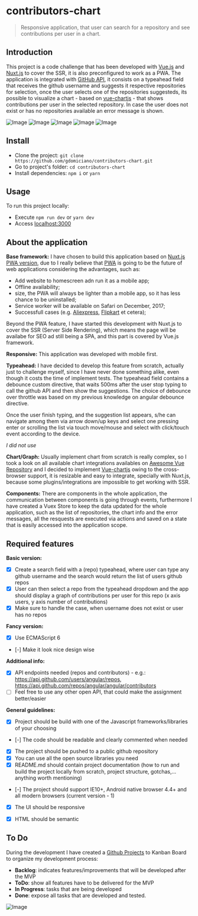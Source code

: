 # contributors-chart

> Responsive application, that user can search for a repository and see contributions per user in a chart.

## Introduction

This project is a code challenge that has been developed with [Vue.js](https://vuejs.org/) and [Nuxt.js](https://nuxtjs.org/) to cover the SSR, it is also preconfigured to work as a PWA.
The application is integrated with [GitHub API](https://developer.github.com/v3/), it consists on a typeahead field that receives the github username and suggests it respective repositories for selection, once the user selects one of the repositories suggesteds, its possible to visualize a chart - based on [vue-chartjs](https://github.com/apertureless/vue-chartjs) - that shows contributions per user in the selected repository. In case the user does not exist or has no repositories available an error message is shown.

![Image](https://raw.githubusercontent.com/gdomiciano/contributors-chart/develop/assets/screenshots/1.png)
![Image](https://raw.githubusercontent.com/gdomiciano/contributors-chart/develop/assets/screenshots/2.png)
![Image](https://raw.githubusercontent.com/gdomiciano/contributors-chart/develop/assets/screenshots/3.png)
![Image](https://raw.githubusercontent.com/gdomiciano/contributors-chart/develop/assets/screenshots/4.png)
![Image](https://raw.githubusercontent.com/gdomiciano/contributors-chart/develop/assets/screenshots/5.png)


## Install

- Clone the project: `git clone https://github.com/gdomiciano/contributors-chart.git`
- Go to project's folder: `cd contributors-chart`
- Install dependencies: `npm i` or `yarn`

## Usage
To run this project locally:

- Execute `npm run dev` or `yarn dev`
- Access [localhost:3000](http://localhost:3000)

## About the application
**Base framework:**
I have chosen to build this application based on [Nuxt.js PWA version](https://github.com/nuxt-community/pwa-template), due to I really believe that [PWA](https://developers.google.com/web/progressive-web-apps/) is going to be the future of web applications considering the advantages, such as:

- Add website to homescreen adn run it as a mobile app;
- Offline availability;
- size, the PWA will always be lighter than a mobile app, so it has less chance to be uninstalled;
- Service worker will be available on Safari on December, 2017;
- Successfull cases (e.g. [Aliexpress](https://developers.google.com/web/showcase/2016/aliexpress), [Flipkart](https://developers.google.com/web/showcase/2016/flipkart) et cetera);

Beyond the PWA feature, I have started this development with Nuxt.js to cover the SSR (Server Side Rendering), which means the page will be availabe for SEO ad still being a SPA, and this part is covered by Vue.js framework.

**Responsive:**
This application was developed with mobile first.

**Typeahead:**
I have decided to develop this feature from scratch, actually just to challenge myself, since I have never done something alike, even though it costs the time of implement tests. The typeahead field contains a debounce custom directive, that waits 500ms after the user stop typing to call the github API and then show the suggestions. The choice of debounce over throttle was based on my previous knowledge on angular debounce directive.

Once the user finish typing, and the suggestion list appears, s/he can navigate among them via arrow down/up keys and select one pressing enter or scrolling the list via touch move/mouse and select with click/touch event according to the device.

*I did not use <Datalist> tag for the typeahead, due to the lack of support on Safari.*

**Chart/Graph:**
Usually implement chart from scratch is really complex, so I took a look on all available chart integrations availables on [Awesome Vue Repository](https://github.com/vuejs/awesome-vue) and I decided to implement [Vue-chartjs](https://github.com/apertureless/vue-chartj) owing to the cross-browser support, it is resizable and easy to integrate, specially with Nuxt.js, because some plugins/integrations are impossible to get working with SSR.

**Components:**
There are components in the whole application, the communication between components is going through events, furthermore I have created a Vuex Store to keep the data updated for the whole application, such as the list of repositories, the chart info and the error messages, all the resquests are executed via actions and saved on a state that is easily accessed into the application scope.


## Required features
**Basic version:**

- [x] Create a search field with a (repo) typeahead, where user can type any github username and the search would return the list of users github repos
- [x] User can then select a repo from the typeahead dropdown and the app should display a graph of contributions per user for this repo (x axis users, y axis number of contributions)
- [x] Make sure to handle the case, when username does not exist or user has no repos

**Fancy version:**

- [x] Use ECMAScript 6
- [-] Make it look nice design wise

**Additional info:**

- [x] API endpoints needed (repos and contributors) - e.g.: https://api.github.com/users/angular/repos, https://api.github.com/repos/angular/angular/contributors
- [ ] Feel free to use any other open API, that could make the assignment better/easier

**General guidelines:**

- [x] Project should be build with one of the Javascript frameworks/libraries of your choosing
- [-] The code should be readable and clearly commented when needed
- [x] The project should be pushed to a public github repository
- [x] You can use all the open source libraries you need
- [x] README.md should contain project documentation (how to run and build the project locally from scratch, project structure, gotchas,... anything worth mentioning)
- [-] The project should support IE10+, Android native browser 4.4+ and all modern browsers (current version - 1)
- [x] The UI should be responsive
- [x] HTML should be semantic


## To Do

During the development I have created a [Github Projects](https://github.com/gdomiciano/contributors-chart/projects/1) to Kanban Board to organize my development process:

- **Backlog**: indicates features/improvements that will be developed after the MVP
- **ToDo**: show all features have to be delivered for the MVP
- **In Progress**: tasks that are being developed
- **Done**: expose all tasks that are developed and tested.


![Image](https://raw.githubusercontent.com/gdomiciano/contributors-chart/develop/assets/screenshots/github-project.png)